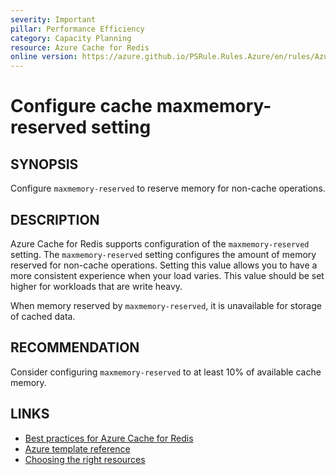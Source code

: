 ```yaml
---
severity: Important
pillar: Performance Efficiency
category: Capacity Planning
resource: Azure Cache for Redis
online version: https://azure.github.io/PSRule.Rules.Azure/en/rules/Azure.Redis.MaxMemoryReserved/
---
```


# Configure cache maxmemory-reserved setting

## SYNOPSIS

Configure `maxmemory-reserved` to reserve memory for non-cache operations.

## DESCRIPTION

Azure Cache for Redis supports configuration of the `maxmemory-reserved` setting.
The `maxmemory-reserved` setting configures the amount of memory reserved for non-cache operations.
Setting this value allows you to have a more consistent experience when your load varies.
This value should be set higher for workloads that are write heavy.

When memory reserved by `maxmemory-reserved`, it is unavailable for storage of cached data.

## RECOMMENDATION

Consider configuring `maxmemory-reserved` to at least 10% of available cache memory.

## LINKS

- [Best practices for Azure Cache for Redis](https://docs.microsoft.com/azure/azure-cache-for-redis/cache-best-practices)
- [Azure template reference](https://docs.microsoft.com/azure/templates/microsoft.cache/redis#rediscreateproperties-object)
- [Choosing the right resources](https://docs.microsoft.com/azure/architecture/framework/scalability/capacity#choosing-the-right-resources)
